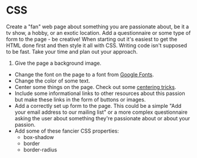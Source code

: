# CSS

Create a "fan" web page about something you are passionate about, be it a tv show, a hobby, or an exotic location. Add a questionnaire or some type of form to the page - be creative!
When starting out it's easiest to get the HTML done first and then style it all with CSS. Writing code isn't supposed to be fast. Take your time and plan out your approach.

1. Give the page a background image.
* Change the font on the page to a font from [Google Fonts](https://fonts.google.com/).
* Change the color of some text.
* Center some things on the page. Check out some [centering tricks](https://www.w3.org/Style/Examples/007/center.en.html).
* Include some informational links to other resources about this passion but make these links in the form of buttons or images.
* Add a correctly set up form to the page. This could be a simple "Add your email address to our mailing list" or a more complex questionnaire asking the user about something they're passionate about or about your passion.
* Add some of these fancier CSS properties:
  * box-shadow
  * border
  * border-radius
